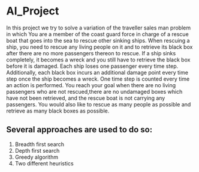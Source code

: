 # AI_Project

In this project we try to solve a variation of the traveller sales man problem in which You are a member of the coast guard force in charge of a rescue
boat that goes into the sea to rescue other sinking ships. When rescuing a ship, you need to rescue any living people on it and to retrieve its black box after there are no more passengers thereon to rescue. If a ship sinks completely, it becomes a wreck and you still have to retrieve the black box before it is damaged. Each ship loses one passenger every time step. Additionally, each black box incurs an additional damage point every time step once the ship becomes a wreck. One time step is counted every time an action is performed. You reach your goal when there are no living passengers who are not rescued,there are no undamaged boxes which have not been retrieved, and the rescue boat is not carrying any passengers. You would also like to rescue as many people as possible and retrieve as many black boxes as possible.

## Several approaches are used to do so:
1. Breadth first search
2. Depth first search
3. Greedy algorithm
4. Two different heuristics
 
